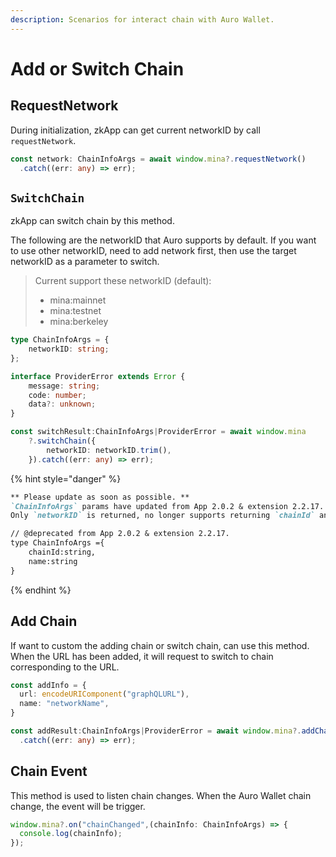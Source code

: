 ```yaml
---
description: Scenarios for interact chain with Auro Wallet.
---
```


# Add or Switch Chain

## RequestNetwork

During initialization, zkApp can get current networkID by call `requestNetwork`.

```typescript
const network: ChainInfoArgs = await window.mina?.requestNetwork()
  .catch((err: any) => err);
```

## `SwitchChain`

zkApp can switch chain by this method.&#x20;

The following are the networkID that Auro supports by default. If you want to use other networkID, need to add network first, then use the target networkID as a parameter to switch.

> Current support these networkID (default):
>
> * mina:mainnet
> * mina:testnet
> * mina:berkeley

```typescript
type ChainInfoArgs = {
    networkID: string;
};

interface ProviderError extends Error {
    message: string;
    code: number;
    data?: unknown;
}

const switchResult:ChainInfoArgs|ProviderError = await window.mina
    ?.switchChain({
        networkID: networkID.trim(),
    }).catch((err: any) => err);
```

{% hint style="danger" %}
```markdown
** Please update as soon as possible. **
`ChainInfoArgs` params have updated from App 2.0.2 & extension 2.2.17.
Only `networkID` is returned, no longer supports returning `chainId` and `name`. 

// @deprecated from App 2.0.2 & extension 2.2.17.
type ChainInfoArgs ={ 
    chainId:string,
    name:string
}
```
{% endhint %}

## Add Chain

If want to custom the adding chain or switch chain, can use this method. When the URL has been added, it will request to switch to chain corresponding to the URL.

```typescript
const addInfo = {
  url: encodeURIComponent("graphQLURL"),
  name: "networkName",
}

const addResult:ChainInfoArgs|ProviderError = await window.mina?.addChain(addInfo)
  .catch((err: any) => err);
```

## Chain Event

This method is used to listen chain changes. When the Auro Wallet chain change, the event will be trigger.

```typescript
window.mina?.on("chainChanged",(chainInfo: ChainInfoArgs) => {
  console.log(chainInfo);
});
```
